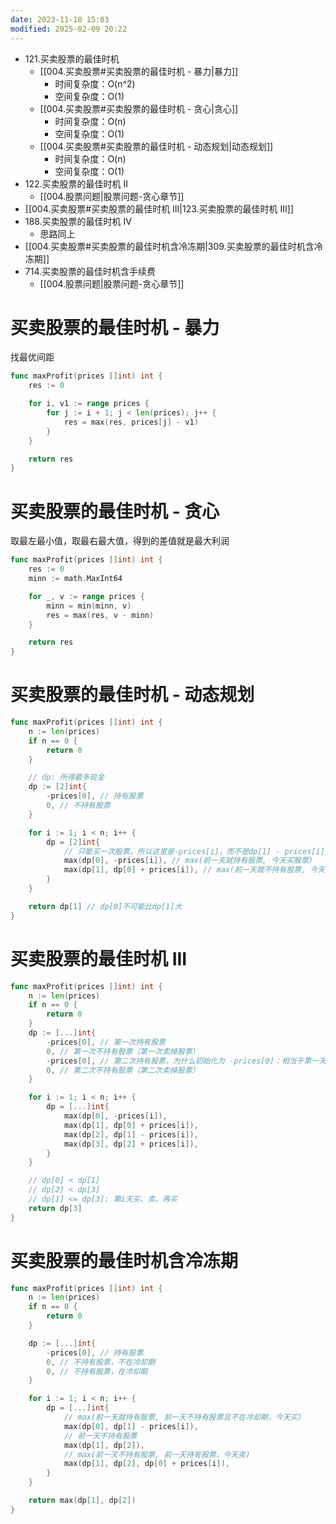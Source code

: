 ```yaml
---
date: 2023-11-10 15:03
modified: 2025-02-09 20:22
---
```


- 121.买卖股票的最佳时机
	- [[004.买卖股票#买卖股票的最佳时机 - 暴力|暴力]]
		- 时间复杂度：O(n^2)
		- 空间复杂度：O(1)
	- [[004.买卖股票#买卖股票的最佳时机 - 贪心|贪心]]
		- 时间复杂度：O(n)
		- 空间复杂度：O(1)
	- [[004.买卖股票#买卖股票的最佳时机 - 动态规划|动态规划]]
		- 时间复杂度：O(n)
		- 空间复杂度：O(1)
- 122.买卖股票的最佳时机 II
	- [[004.股票问题|股票问题-贪心章节]]
- [[004.买卖股票#买卖股票的最佳时机 III|123.买卖股票的最佳时机 III]]
- 188.买卖股票的最佳时机 IV
	- 思路同上
- [[004.买卖股票#买卖股票的最佳时机含冷冻期|309.买卖股票的最佳时机含冷冻期]]
- 714.买卖股票的最佳时机含手续费
	- [[004.股票问题|股票问题-贪心章节]]

# 买卖股票的最佳时机 - 暴力
找最优间距

```go
func maxProfit(prices []int) int {
	res := 0

	for i, v1 := range prices {
		for j := i + 1; j < len(prices); j++ {
			res = max(res, prices[j] - v1)
		}
	}

	return res
}
```

# 买卖股票的最佳时机 - 贪心
取最左最小值，取最右最大值，得到的差值就是最大利润

```go
func maxProfit(prices []int) int {
	res := 0
	minn := math.MaxInt64

	for _, v := range prices {
		minn = min(minn, v)
		res = max(res, v - minn)
	}

	return res
}
```

# 买卖股票的最佳时机 - 动态规划
```go
func maxProfit(prices []int) int {
	n := len(prices)
	if n == 0 {
		return 0
	}

	// dp: 所得最多现金
	dp := [2]int{
		-prices[0], // 持有股票
		0, // 不持有股票
	}

	for i := 1; i < n; i++ {
		dp = [2]int{
			// 只能买一次股票，所以这里是-prices[i]，而不是dp[1] - prices[i]
			max(dp[0], -prices[i]), // max(前一天就持有股票, 今天买股票)
			max(dp[1], dp[0] + prices[i]), // max(前一天就不持有股票, 今天卖股票)
		}
	}

	return dp[1] // dp[0]不可能比dp[1]大
}
```

# 买卖股票的最佳时机 III
```go
func maxProfit(prices []int) int {
	n := len(prices)
	if n == 0 {
		return 0
	}
	dp := [...]int{
		-prices[0], // 第一次持有股票
		0, // 第一次不持有股票（第一次卖掉股票）
		-prices[0], // 第二次持有股票，为什么初始化为 -prices[0]：相当于第一天买、卖、再买
		0, // 第二次不持有股票（第二次卖掉股票）
	}

	for i := 1; i < n; i++ {
		dp = [...]int{
			max(dp[0], -prices[i]),
			max(dp[1], dp[0] + prices[i]),
			max(dp[2], dp[1] - prices[i]),
			max(dp[3], dp[2] + prices[i]),
		}
	}

	// dp[0] < dp[1]
	// dp[2] < dp[3]
	// dp[1] <= dp[3]: 第i天买、卖、再买
	return dp[3]
}
```

# 买卖股票的最佳时机含冷冻期
```go
func maxProfit(prices []int) int {
	n := len(prices)
	if n == 0 {
		return 0
	}

	dp := [...]int{
		-prices[0], // 持有股票
		0, // 不持有股票，不在冷却期
		0, // 不持有股票，在冷却期
	}

	for i := 1; i < n; i++ {
		dp = [...]int{
			// max(前一天就持有股票, 前一天不持有股票且不在冷却期，今天买)
			max(dp[0], dp[1] - prices[i]),
			// 前一天不持有股票
			max(dp[1], dp[2]),
			// max(前一天不持有股票, 前一天持有股票，今天卖)
			max(dp[1], dp[2], dp[0] + prices[i]),
		}
	}

	return max(dp[1], dp[2])
}
```
